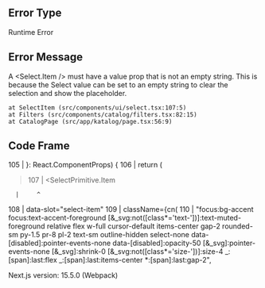 ## Error Type

Runtime Error

## Error Message

A <Select.Item /> must have a value prop that is not an empty string. This is because the Select value can be set to an empty string to clear the selection and show the placeholder.

    at SelectItem (src/components/ui/select.tsx:107:5)
    at Filters (src/components/catalog/filters.tsx:82:15)
    at CatalogPage (src/app/katalog/page.tsx:56:9)

## Code Frame

105 | }: React.ComponentProps<typeof SelectPrimitive.Item>) {
106 | return (

> 107 | <SelectPrimitive.Item

      |     ^

108 | data-slot="select-item"
109 | className={cn(
110 | "focus:bg-accent focus:text-accent-foreground [&\_svg:not([class*='text-'])]:text-muted-foreground relative flex w-full cursor-default items-center gap-2 rounded-sm py-1.5 pr-8 pl-2 text-sm outline-hidden select-none data-[disabled]:pointer-events-none data-[disabled]:opacity-50 [&_svg]:pointer-events-none [&_svg]:shrink-0 [&\_svg:not([class*='size-'])]:size-4 _:[span]:last:flex _:[span]:last:items-center \*:[span]:last:gap-2",

Next.js version: 15.5.0 (Webpack)
